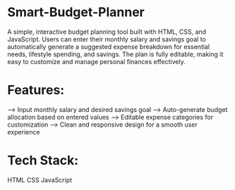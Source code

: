 # Smart-Budget-Planner
A simple, interactive budget planning tool built with HTML, CSS, and JavaScript. Users can enter their monthly salary and savings goal to automatically generate a suggested expense breakdown for essential needs, lifestyle spending, and savings. The plan is fully editable, making it easy to customize and manage personal finances effectively.

# Features:
--> Input monthly salary and desired savings goal
--> Auto-generate budget allocation based on entered values
--> Editable expense categories for customization
--> Clean and responsive design for a smooth user experience

# Tech Stack:
HTML
CSS
JavaScript
